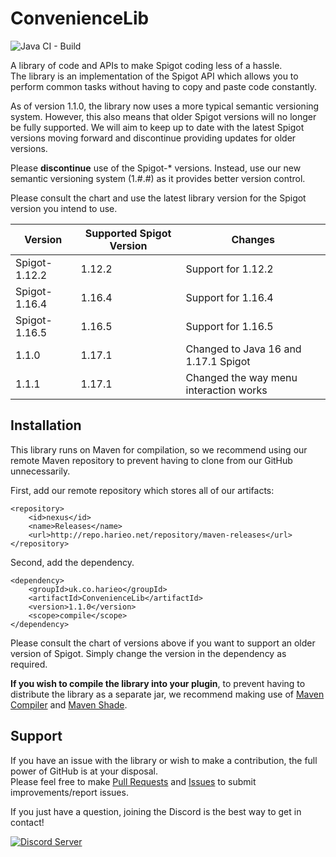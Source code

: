 # ConvenienceLib
![Java CI - Build](https://github.com/Harieo/ConvenienceLib/workflows/Java%20CI%20-%20Build/badge.svg)

A library of code and APIs to make Spigot coding less of a hassle.  
The library is an implementation of the Spigot API which allows you to perform common tasks without having to copy and paste code constantly. 

As of version 1.1.0, the library now uses a more typical semantic versioning system. However, this also means that older Spigot versions will no longer be fully supported. We will aim to keep up to date with the latest Spigot versions moving forward and discontinue providing updates for older versions.

Please **discontinue** use of the Spigot-* versions. Instead, use our new semantic versioning system (1.#.#) as it provides better version control.

Please consult the chart and use the latest library version for the Spigot version you intend to use.

| Version       | Supported Spigot Version     | Changes                                   |
| ------------- | ---------------------------- | ----------------------------------------- |
| Spigot-1.12.2 | 1.12.2                       | Support for 1.12.2                        |
| Spigot-1.16.4 | 1.16.4                       | Support for 1.16.4                        |
| Spigot-1.16.5 | 1.16.5                       | Support for 1.16.5                        |
| 1.1.0         | 1.17.1                       | Changed to Java 16 and 1.17.1 Spigot      |
| 1.1.1         | 1.17.1                       | Changed the way menu interaction works    |

## Installation
This library runs on Maven for compilation, so we recommend using our remote Maven repository to prevent having to clone from 
our GitHub unnecessarily. 

First, add our remote repository which stores all of our artifacts:
```
<repository>
    <id>nexus</id>
    <name>Releases</name>
    <url>http://repo.harieo.net/repository/maven-releases</url>
</repository>
```

Second, add the dependency.
```
<dependency>
    <groupId>uk.co.harieo</groupId>
    <artifactId>ConvenienceLib</artifactId>
    <version>1.1.0</version>
    <scope>compile</scope>
</dependency>
```

Please consult the chart of versions above if you want to support an older version of Spigot. Simply change the version in the dependency as required.

**If you wish to compile the library into your plugin**, to prevent having to distribute the library as a separate jar, we recommend making use of [Maven Compiler](https://maven.apache.org/plugins/maven-compiler-plugin/) and [Maven Shade](https://maven.apache.org/plugins/maven-shade-plugin/).

## Support
If you have an issue with the library or wish to make a contribution, the full power of GitHub is at your disposal.  
Please feel free to make [Pull Requests](https://github.com/Harieo/ConvenienceLib/pulls) and 
[Issues](https://github.com/Harieo/ConvenienceLib/issues) to submit improvements/report issues.

If you just have a question, joining the Discord is the best way to get in contact! 

[![Discord Server](https://discordapp.com/api/guilds/679733506427191330/embed.png?style=banner2)](https://discord.gg/zTwWZAR)
